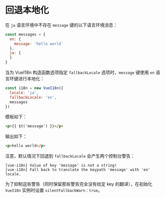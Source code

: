 # 回退本地化

在 `ja` 语言环境中不存在 `message` 键的以下语言环境消息：

```js
const messages = {
  en: {
    message: 'hello world'
  },
  ja: {
  }
}
```

当为 VueI18n 构造函数选项指定 `fallbackLocale` 选项时，`message` 键使用 `en` 语言环键进行本地化：

```js
const i18n = new VueI18n({
  locale: 'ja',
  fallbackLocale: 'en',
  messages
})
```

模板如下：

```html
<p>{{ $t('message') }}</p>
```

输出如下：

```html
<p>hello world</p>
```

注意，默认情况下回退到 `fallbackLocale` 会产生两个控制台警告：

```console
[vue-i18n] Value of key 'message' is not a string!
[vue-i18n] Fall back to translate the keypath 'message' with 'en' locale.
```

为了抑制这些警告（同时保留那些警告完全没有给定 key 的翻译），在初始化 `VueI18n` 实例时设置 `silentFallbackWarn：true`。
